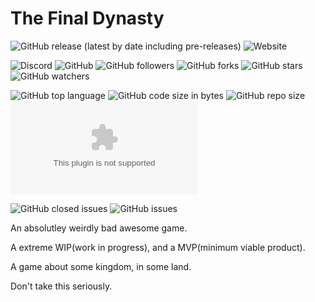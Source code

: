 # The Final Dynasty

![GitHub release (latest by date including pre-releases)](https://img.shields.io/github/v/release/MintStudios/thefinaldynasty?color=ff0000&include_prereleases) ![Website](https://img.shields.io/website?down_color=red&down_message=offline&up_color=brightgreen&up_message=online&url=https%3A%2F%2Fmintstudios.github.io%2Fthefinaldynasty%2F)

![Discord](https://img.shields.io/discord/602553226876682291?color=blue&label=discord&logo=discord) ![GitHub](https://img.shields.io/github/license/MintStudios/thefinaldynasty?color=brightgreen) ![GitHub followers](https://img.shields.io/github/followers/MintStudios?label=Follow&style=social) ![GitHub forks](https://img.shields.io/github/forks/MintStudios/thefinaldynasty?label=Fork&style=social) ![GitHub stars](https://img.shields.io/github/stars/MintStudios/thefinaldynasty?style=social) ![GitHub watchers](https://img.shields.io/github/watchers/MintStudios/thefinaldynasty?label=Watch&style=social)

![GitHub top language](https://img.shields.io/github/languages/top/MintStudios/thefinaldynasty?color=orange) ![GitHub code size in bytes](https://img.shields.io/github/languages/code-size/MintStudios/thefinaldynasty?color=success) ![GitHub repo size](https://img.shields.io/github/repo-size/MintStudios/thefinaldynasty?color=yellow) ![GitHub file size in bytes](https://img.shields.io/github/size/MintStudios/thefinaldynasty/project.zip?color=red&label=project.zip%20size) 

![GitHub closed issues](https://img.shields.io/github/issues-closed-raw/MintStudios/thefinaldynasty) ![GitHub issues](https://img.shields.io/github/issues-raw/MintStudios/thefinaldynasty?color=red)


An absolutley weirdly bad awesome game.

A extreme WIP(work in progress), and a MVP(minimum viable product).

A game about some kingdom, in some land.

Don't take this seriously.

